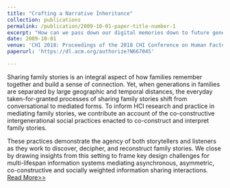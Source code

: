```yaml
---
title: "Crafting a Narrative Inheritance"
collection: publications
permalink: /publication/2009-10-01-paper-title-number-1
excerpt: "How can we pass down our digital memories down to future generations?"
date: 2009-10-01
venue: 'CHI 2018: Proceedings of the 2018 CHI Conference on Human Factors in Computing Systems'
paperurl: 'https://dl.acm.org/authorize?N667045'

---
```

Sharing family stories is an integral aspect of how families remember together and build a sense of connection. Yet, when generations in families are separated by large geographic and temporal distances, the everyday taken-for-granted processes of sharing family stories shift from conversational to mediated forms. To inform HCI research and practice in mediating family stories, we contribute an account of the co-constructive intergenerational social practices enacted to co-construct and interpret family stories. 

These practices demonstrate the agency of both storytellers and listeners as they work to discover, decipher, and reconstruct family stories. We close by drawing insights from this setting to frame key design challenges for multi-lifespan information systems mediating asynchronous, asymmetric, co-constructive and socially weighted information sharing interactions.
[Read More>>](https://dl.acm.org/authorize?N667045)
